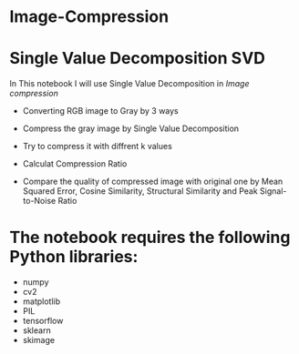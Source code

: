 # Image-Compression
# Single Value Decomposition SVD

In This notebook I will use Single Value Decomposition in *Image compression*

* Converting RGB image to Gray by 3 ways
  
* Compress the gray image by Single Value Decomposition
  
* Try to compress it with diffrent k values
  
* Calculat Compression Ratio
  
* Compare the quality of compressed image with original one by Mean Squared Error, Cosine Similarity, Structural Similarity and Peak Signal-to-Noise Ratio

# The notebook requires the following Python libraries:
* numpy
* cv2
* matplotlib
* PIL
* tensorflow
* sklearn
* skimage
